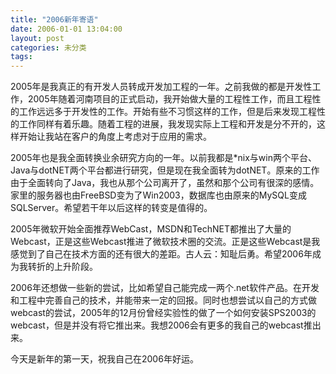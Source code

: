 ```yaml
---
title: "2006新年寄语"
date: 2006-01-01 13:04:00
layout: post
categories: 未分类
tags: 
---
```


2005年是我真正的有开发人员转成开发加工程的一年。之前我做的都是开发性工作，2005年随着河南项目的正式启动，我开始做大量的工程性工作，而且工程性的工作远远多于开发性的工作。开始有些不习惯这样的工作，但是后来发现工程性的工作同样有着乐趣。随着工程的进展，我发现实际上工程和开发是分不开的，这样开始让我站在客户的角度上考虑对于应用的需求。

2005年也是我全面转换业余研究方向的一年。以前我都是*nix与win两个平台、Java与dotNET两个平台都进行研究，但是现在我全面转为dotNET。原来的工作由于全面转向了Java，我也从那个公司离开了，虽然和那个公司有很深的感情。家里的服务器也由FreeBSD变为了Win2003，数据库也由原来的MySQL变成SQLServer。希望若干年以后这样的转变是值得的。

2005年微软开始全面推荐WebCast，MSDN和TechNET都推出了大量的Webcast，正是这些Webcast推进了微软技术圈的交流。正是这些Webcast是我感觉到了自己在技术方面的还有很大的差距。古人云：知耻后勇。希望2006年成为我转折的上升阶段。

2006年还想做一些新的尝试，比如希望自己能完成一两个.net软件产品。在开发和工程中完善自己的技术，并能带来一定的回报。同时也想尝试以自己的方式做webcast的尝试，2005年的12月份曾经实验性的做了一个如何安装SPS2003的webcast，但是并没有将它推出来。我想2006会有更多的我自己的webcast推出来。

今天是新年的第一天，祝我自己在2006年好运。